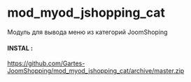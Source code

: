 # mod_myod_jshopping_cat
Модуль для вывода меню из категорий JoomShoping 

#### INSTAL : 
https://github.com/Gartes-JoomShopping/mod_myod_jshopping_cat/archive/master.zip

